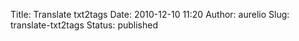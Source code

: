 Title: Translate txt2tags
Date: 2010-12-10 11:20
Author: aurelio
Slug: translate-txt2tags
Status: published


